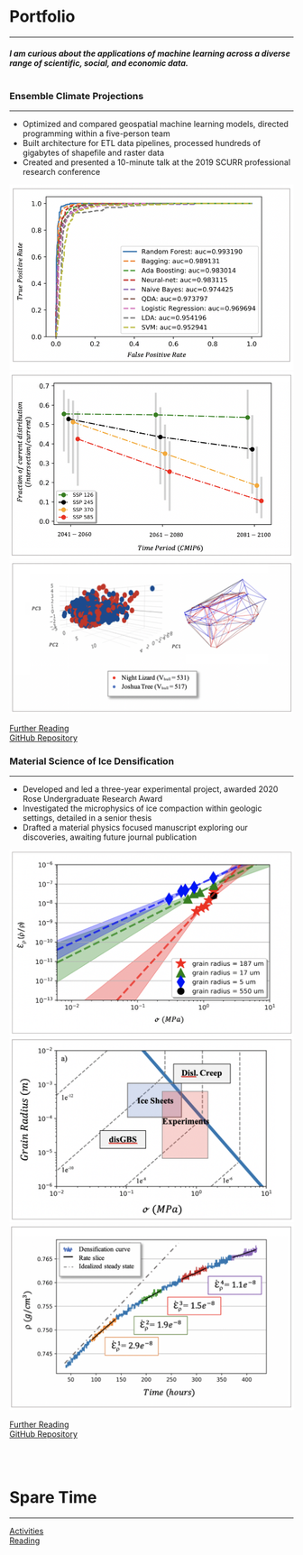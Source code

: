 # Portfolio
---
##### I am curious about the applications of machine learning across a diverse range of scientific, social, and economic data.<br><br>

### Ensemble Climate Projections
---
* Optimized and compared geospatial machine learning models, directed programming within a five-person team 
* Built architecture for ETL data pipelines, processed hundreds of gigabytes of shapefile and raster data
*	Created and presented a 10-minute talk at the 2019 SCURR professional research conference

<img src="images/auc.png?raw=true"/>
<img src="images/ensemble.png?raw=true"/>
<img src="images/pca.png?raw=true"/>

<a target="_blank" rel="noopener noreferrer" href="https://drive.google.com/drive/folders/15nZUMuGLiINuhSuP6DJ6hg27YKZxeC9A?usp=sharing">Further Reading</a> <br>
<a target="_blank" rel="noopener noreferrer" href="https://github.com/daniel-furman/shared-projects/tree/master/ensemble-climate-projections">GitHub Repository</a> <br>

### Material Science of Ice Densification
---
*	Developed and led a three-year experimental project, awarded 2020 Rose Undergraduate Research Award
*	Investigated the microphysics of ice compaction within geologic settings, detailed in a senior thesis 
*	Drafted a material physics focused manuscript exploring our discoveries, awaiting future journal publication 

<img src="images/exp-interv.png?raw=true"/>
<img src="images/map.png?raw=true"/>
<img src="images/multi.png?raw=true"/>

<a target="_blank" rel="noopener noreferrer" href="https://drive.google.com/drive/folders/1eDXEeZ1x04-mp7oUI9cQi2PNBXxXor5x?usp=sharing">Further Reading</a> <br>
<a target="_blank" rel="noopener noreferrer" href="https://github.com/daniel-furman/shared-projects/tree/master/ice-densification">GitHub Repository</a> <br>

<br><br>

# Spare Time
---
[Activities](activities.md)<br>
[Reading](reading.md)






